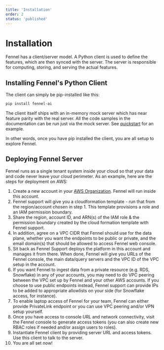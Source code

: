 ```yaml
---
title: 'Installation'
order: 2
status: 'published'
---
```


# Installation

Fennel has a client/server model. A Python client is used to define the 
features, which are then synced with the server. The server is responsible for 
computing, storing, and serving the actual features.

## Installing Fennel's Python Client

The client can simply be pip-installed like this:

```bash
pip install fennel-ai
```

The client itself ships with an in-memory mock server which has near feature
parity with the real server. All the code samples in the documentation can be 
run just via the mock server. See [quickstart](/getting-started/quickstart) 
for an example. 

In other words, once you have pip installed the client, you are all setup to 
explore Fennel. 


## Deploying Fennel Server

Fennel runs as a single tenant system inside your cloud so that your data and 
code never leave your cloud perimeter. As an example, here are the steps for 
deployment on AWS:

1. Create a new account in
   your [AWS Organization](https://docs.aws.amazon.com/organizations/latest/userguide/orgs_introduction.html). Fennel
   will run inside this account.
2. Fennel support will give you a cloudformation template - run that from the 
   region/account chosen in step 1. This template provisions a role and an IAM 
   permission boundary.
3. Share the region, account ID, and ARN(s) of the IAM role & the permission
   boundary created by the cloud formation template with Fennel support.
4. In addition, agree on a VPC CIDR that Fennel should use for the data plane, 
   whether you want the endpoints to be public or private, and the email domain(s)
   that should be allowed to access Fennel web console. 
5. Sit back as Fennel Support deploys the platform in this account and manages
   it from there. When done, Fennel will give you URLs of the Fennel console,
   the main data/query servers and the VPC ID of the VPC setup in the account.
5. If you want Fennel to ingest data from a private resource (e.g. RDS, Snowflake) 
   in any of your accounts, you may need to do VPC peering between the VPC
   set up by Fennel and your other AWS accounts. If you choose to use public 
   endpoints instead, Fennel support can provide IPs to be added to 
   appropriate allowlists on your side (for Snowflake access, for instance).
6. To enable laptop access of Fennel for your team, Fennel can either provide
   PrivateLink endpoint or you can use VPC peering and/or VPN setup yourself.
7. Once you have access to console URL and network connectivity, visit the 
   Fennel console to generate access tokens (you can also create new RBAC 
   roles if needed and/or assign users to roles).
9. Instantiate Fennel client by providing server URL and access tokens. Use this
   client to talk to the server.
10. You are all set now!

